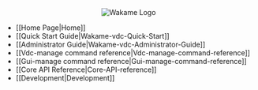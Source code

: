 <!-- This is the sidebar for Home.md -->
<div align="center">
<img src="http://axsh.github.io/wiki/img/wakame-logo-140.png" alt="Wakame Logo" />
</div>

  
+ [[Home Page|Home]]  
+ [[Quick Start Guide|Wakame-vdc-Quick-Start]]  
+ [[Administrator Guide|Wakame-vdc-Administrator-Guide]]    
+ [[Vdc-manage command reference|Vdc-manage-command-reference]]  
+ [[Gui-manage command reference|Gui-manage-command-reference]]   
+ [[Core API Reference|Core-API-reference]]  
+ [[Development|Development]]  